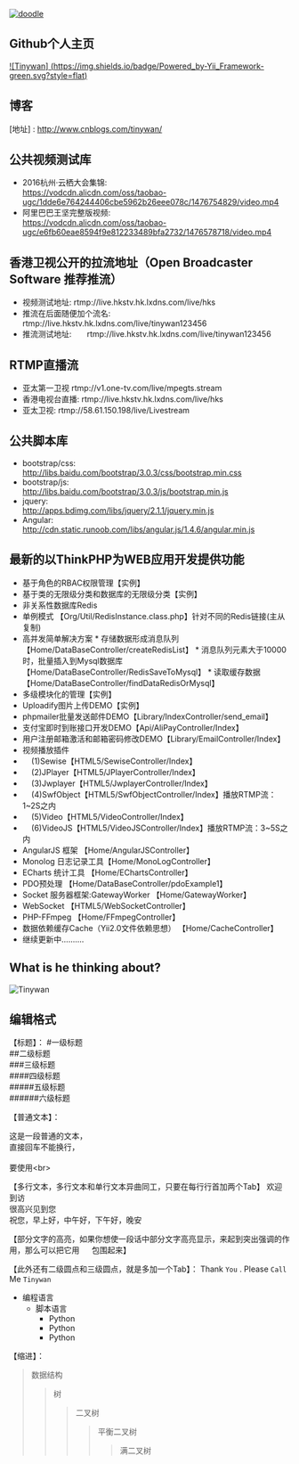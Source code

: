 [![doodle]][doodle-story]

[doodle]: https://www.google.com/logos/doodles/2016/googles-18th-birthday-5661535679545344-hp2x.gif "Google 18岁啦"
[doodle-story]: https://www.google.com.hk/search?q=Google

## Github个人主页
[![Tinywan] (https://img.shields.io/badge/Powered_by-Yii_Framework-green.svg?style=flat)](https://tinywan.github.io/)<br>

## 博客

[地址] : http://www.cnblogs.com/tinywan/

## 公共视频测试库
*  2016杭州·云栖大会集锦:<br>https://vodcdn.alicdn.com/oss/taobao-ugc/1dde6e764244406cbe5962b26eee078c/1476754829/video.mp4
*  阿里巴巴王坚完整版视频:<br>https://vodcdn.alicdn.com/oss/taobao-ugc/e6fb60eae8594f9e812233489bfa2732/1476578718/video.mp4

## 香港卫视公开的拉流地址（Open Broadcaster Software 推荐推流）
*  视频测试地址:	rtmp://live.hkstv.hk.lxdns.com/live/hks<br>
*  推流在后面随便加个流名:	rtmp://live.hkstv.hk.lxdns.com/live/tinywan123456<br>
*  推流测试地址:       rtmp://live.hkstv.hk.lxdns.com/live/tinywan123456<br>

## RTMP直播流
*  亚太第一卫视	rtmp://v1.one-tv.com/live/mpegts.stream<br>
*  香港电视台直播:	rtmp://live.hkstv.hk.lxdns.com/live/hks<br>
*  亚太卫视:       rtmp://58.61.150.198/live/Livestream<br>

## 公共脚本库
*  bootstrap/css:<br>http://libs.baidu.com/bootstrap/3.0.3/css/bootstrap.min.css
*  bootstrap/js:<br>http://libs.baidu.com/bootstrap/3.0.3/js/bootstrap.min.js
*  jquery:<br>http://apps.bdimg.com/libs/jquery/2.1.1/jquery.min.js
*  Angular:<br>http://cdn.static.runoob.com/libs/angular.js/1.4.6/angular.min.js

## 最新的以ThinkPHP为WEB应用开发提供功能

*  基于角色的RBAC权限管理【实例】
*  基于类的无限级分类和数据库的无限级分类【实例】
*  非关系性数据库Redis
 *  单例模式 【Org/Util/RedisInstance.class.php】针对不同的Redis链接(主从复制)
 *  高并发简单解决方案
        * 存储数据形成消息队列 【Home/DataBaseController/createRedisList】
        * 消息队列元素大于10000时，批量插入到Mysql数据库 【Home/DataBaseController/RedisSaveToMysql】 
        * 读取缓存数据 【Home/DataBaseController/findDataRedisOrMysql】
*  多级模块化的管理【实例】
*  Uploadify图片上传DEMO【实例】
*  phpmailer批量发送邮件DEMO【Library/IndexController/send_email】
*  支付宝即时到账接口开发DEMO【Api/AliPayController/Index】
*  用户注册邮箱激活和邮箱密码修改DEMO【Library/EmailController/Index】
*  视频播放插件
*      (1)Sewise【HTML5/SewiseController/Index】<br>
*      (2)JPlayer【HTML5/JPlayerController/Index】<br>
*      (3)Jwplayer【HTML5/JwplayerController/Index】<br>
*      (4)SwfObject【HTML5/SwfObjectController/Index】播放RTMP流：1~2S之内<br>
*      (5)Video【HTML5/VideoController/Index】<br>
*      (6)VideoJS【HTML5/VideoJSController/Index】播放RTMP流：3~5S之内<br>
*  AngularJS 框架 【Home/AngularJSController】
*  Monolog 日志记录工具【Home/MonoLogController】 
*  ECharts 统计工具 【Home/EChartsController】 
*  PDO预处理 【Home/DataBaseController/pdoExample1】 
*  Socket 服务器框架:GatewayWorker 【Home/GatewayWorker】 
*  WebSocket 【HTML5/WebSocketController】 
*  PHP-FFmpeg 【Home/FFmpegController】  
*  数据依赖缓存Cache（Yii2.0文件依赖思想） 【Home/CacheController】 
*  继续更新中..........

## What is he thinking about?
![Tinywan](https://raw.githubusercontent.com/docker/dockercraft/master/docs/img/contribute.png)

## 编辑格式
【标题】：
#一级标题  
##二级标题  
###三级标题  
####四级标题  
#####五级标题  
######六级标题 

【普通文本】：

这是一段普通的文本，  
直接回车不能换行，<br>  
要使用\<br>

【多行文本，多行文本和单行文本异曲同工，只要在每行行首加两个Tab】
欢迎到访  
很高兴见到您  
祝您，早上好，中午好，下午好，晚安 

【部分文字的高亮，如果你想使一段话中部分文字高亮显示，来起到突出强调的作用，那么可以把它用 `  ` 包围起来】

【此外还有二级圆点和三级圆点，就是多加一个Tab】：
Thank `You` . Please `Call` Me `Tinywan`

* 编程语言
    * 脚本语言  
        * Python 
        * Python 
        * Python 


【缩进】：
>数据结构  
>>树  
>>>二叉树  
>>>>平衡二叉树  
>>>>>满二叉树 

